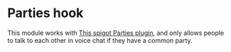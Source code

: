 # Parties hook

This module works with [This spigot Parties plugin](https://www.spigotmc.org/resources/parties-an-advanced-parties-manager.3709/), and only allows people to talk to each other in voice chat if they have a common party. 